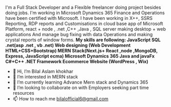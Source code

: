 I'm a Full Stack Developer and a Flexible freelancer doing project besides doing jobs.
I'm working in Microsoft Dynamics 365 Finance and Operations have been certified with Microsoft. I have been working in X++, SSRS Reporting, RDP reports and Customisations in cloud base app of Microsoft Platform, react + node , .net ,C++ ,Java , SQL server making desktop + web applications And manage bug fixing with data Operations and making crystal reports of window forms.
**My skills are following:
JavaScript
SQL .net(asp .net , vb .net)
Web designing (Web Development HTML+CSS+Bootstrap)
MERN Stack(Next.js+ React ,node ,MongoDB, Express, JavaScript ecma)
Microsoft Dynamics 365
Java and javaFx
C#+C++
.NET Framework
Ecommerce Website (WordPress , Wix)**

- 👋 Hi, I’m Bilal Aslam khokhar
- 👀 I’m interested in MERN stack
- 🌱 I’m currently learning Advance Mern stack and Dynamics 365
- 💞️ I’m looking to collaborate on with Employers seeking part time resources
- 📫 How to reach me bilalofficial6@gmail.com



